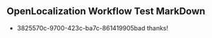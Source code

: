 ## OpenLocalization Workflow Test MarkDown
* 3825570c-9700-423c-ba7c-861419905bad thanks!

<!--HONumber=Jul16_HO2-->



